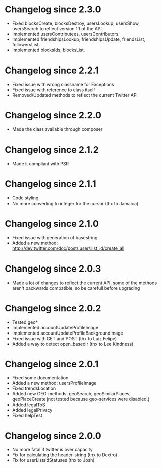 # Changelog since 2.3.0

* Fixed blocksCreate, blocksDestroy, usersLookup, usersShow, usersSearch to reflect version 1.1 of the API.
* Implemented usersContributees, usersContributors.
* Implemented friendshipsLookup, friendshipsUpdate, friendsList, followersList.
* Implemented blocksIds, blocksList.

# Changelog since 2.2.1

* Fixed issue with wrong classname for Exceptions
* Fixed issue with reference to class itself
* Removed/Updated methods to reflect the current Twitter API

# Changelog since 2.2.0

* Made the class available through composer

# Changelog since 2.1.2

* Made it compliant with PSR

# Changelog since 2.1.1

* Code styling
* No more converting to integer for the cursor (thx to Jamaica)

# Changelog since 2.1.0

* Fixed issue with generation of basestring
* Added a new method: http://dev.twitter.com/doc/post/:user/:list_id/create_all

# Changelog since 2.0.3

* Made a lot of changes to reflect the current API, some of the methods aren't backwards compatible, so be carefull before upgrading

# Changelog since 2.0.2

* Tested geo*
* Implemented accountUpdateProfileImage
* Implemented accountUpdateProfileBackgroundImage
* Fixed issue with GET and POST (thx to Luiz Felipe)
* Added a way to detect open_basedir (thx to Lee Kindness)

# Changelog since 2.0.1

* Fixed some documentation
* Added a new method: usersProfileImage
* Fixed trendsLocation
* Added new GEO-methods: geoSearch, geoSimilarPlaces, geoPlaceCreate (not tested because geo-services were disabled.)
* Added legalToS
* Added legalPrivacy
* Fixed helpTest

# Changelog since 2.0.0

* No more fatal if twitter is over capacity
* Fix for calculating the header-string (thx to Dextro)
* Fix for userListsIdStatuses (thx to Josh)